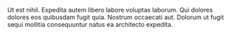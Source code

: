 Ut est nihil.
Expedita autem libero labore voluptas laborum.
Qui dolores dolores eos quibusdam fugit quia.
Nostrum occaecati aut.
Dolorum ut fugit sequi mollitia consequuntur natus ea architecto expedita.